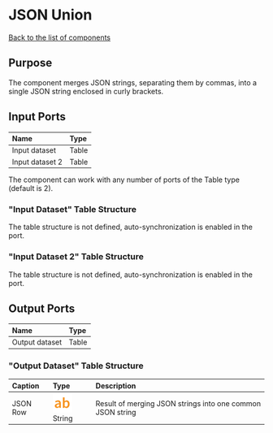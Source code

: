 # JSON Union

[Back to the list of components](../README.md)

## Purpose

The component merges JSON strings, separating them by commas, into a single JSON string enclosed in curly brackets.

## Input Ports

| Name                      | Type       |
|:--------------------------|:-----------|
| Input dataset        | Table      |
| Input dataset 2       | Table      |

The component can work with any number of ports of the Table type (default is 2).

### "Input Dataset" Table Structure

The table structure is not defined, auto-synchronization is enabled in the port.

### "Input Dataset 2" Table Structure

The table structure is not defined, auto-synchronization is enabled in the port.

## Output Ports

| Name                     | Type        |
|:-------------------------|:------------|
| Output dataset          | Table       |

### "Output Dataset" Table Structure

| Caption        | Type         | Description  |
|:-------------|:-------|:---------------|
| JSON Row | ![](./img/string.svg) String              | Result of merging JSON strings into one common JSON string|

